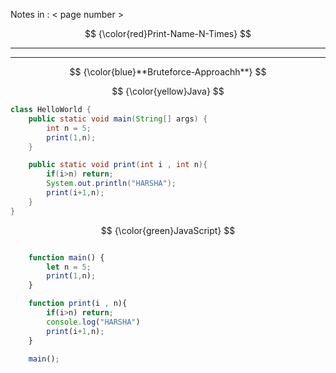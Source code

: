 Notes in : < page number >

$$
{\color{red}Print-Name-N-Times}
$$

---

---

$$
{\color{blue}**Bruteforce-Approachh**}
$$

$$
{\color{yellow}Java}
$$

```java
class HelloWorld {
    public static void main(String[] args) {
        int n = 5;
        print(1,n);
    }

    public static void print(int i , int n){
        if(i>n) return;
        System.out.println("HARSHA");
        print(i+1,n);
    }
}
```

$$
{\color{green}JavaScript}
$$

```javascript

    function main() {
        let n = 5;
        print(1,n);
    }

    function print(i , n){
        if(i>n) return;
        console.log("HARSHA")
        print(i+1,n);
    }
  
    main();
```
